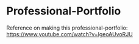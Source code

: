 # Professional-Portfolio

Reference on making this professional-portfolio: https://www.youtube.com/watch?v=lgeoAUvoRJU
